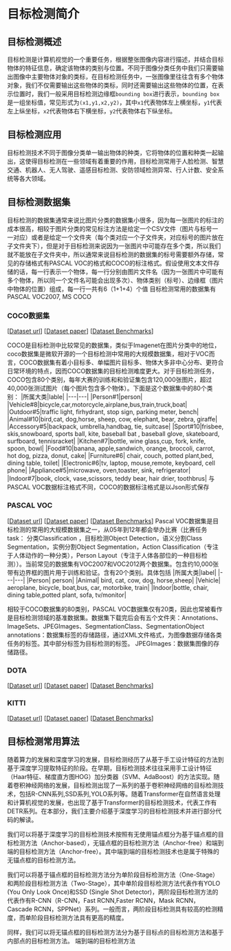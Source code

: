 # 目标检测简介
## 目标检测概述
目标检测是计算机视觉的一个重要任务，根据整张图像内容进行描述，并结合目标物体的特征信息，确定该物体的类别与位置。不同于图像分类任务中我们只需要输出图像中主要物体对象的类标，在目标检测任务中，一张图像里往往含有多个物体对象，我们不仅需要输出这些物体的类标，同时还需要输出这些物体的位置，在表示位置时，我们一般采用目标检测边缘框`bounding box`进行表示，`bounding box`是一组坐标值，常见形式为`(x1,y1,x2,y2)`，其中`x1`代表物体左上横坐标，`y1`代表左上纵坐标，`x2`代表物体右下横坐标，`y2`代表物体右下纵坐标。
## 目标检测应用
目标检测技术不同于图像分类单一输出物体的种类，它将物体的位置和种类一起输出，这使得目标检测在一些领域有着重要的作用，目标检测常用于人脸检测、智慧交通、机器人、无人驾驶、遥感目标检测、安防领域检测异常、行人计数、安全系统等各大领域。
## 目标检测数据集
目标检测的数据集通常来说比图片分类的数据集小很多，因为每一张图片的标注的成本很高，相较于图片分类的常见标注方法是给定一个CSV文件（图片与标号一一对应）或者是给定一个文件夹（每个类对应一个子文件夹，对应标号的图片放在子文件夹下），但是对于目标检测来说因为一张图片中可能存在多个类，所以我们就不能放在子文件夹中，所以通常来说目标检测的数据集的标号需要额外存储，常见的存储格式有PASCAL VOC的格式和COCO的标注格式。假设使用文本文件存储的话，每一行表示一个物体，每一行分别由图片文件名（因为一张图片中可能有多个物体，所以同一个文件名可能会出现多次）、物体类别（标号）、边缘框（图片中物体的位置）组成，每一行一共有6（1+1+4）个值 
目标检测常用的数据集有PASCAL VOC2007, MS COCO
### COCO数据集
[[Dataset url](https://cocodataset.org/#home)]  [[Dataset paper](https://arxiv.org/pdf/1405.0312v3.pdf)] [[Dataset Benchmarks](https://paperswithcode.com/dataset/coco)]

COCO是目标检测中比较常见的数据集，类似于Imagenet在图片分类中的地位，coco数据集是微软开源的一个目标检测中常用的大规模数据集，相对于VOC而言，COCO数据集有着小目标多、单幅图片目标多、物体大多非中心分布、更符合日常环境的特点，因而COCO数据集的目标检测难度更大。对于目标检测任务，COCO包含80个类别，每年大赛的训练和和验证集包含120,000张图片，超过40,000张测试图片（每个图片包含多个物体）。下面是这个数据集中的80个类别：
|所属大类|lable|
|---|---|
|Person#1|person|
|Vehicle#8|bicycle,car,motorcycle,airplane,bus,train,truck,boat|
|Outdoor#5|traffic light, firhydrant, stop sign, parking meter, bench|
|Animal#10|bird,cat, dog,horse, sheep, cow, elephant, bear, zebra, giraffe|
|Accessory#5|backpack, umbrella,handbag, tie, suitcase|
|Sport#10|frisbee, skis,snowboard, sports ball, kite, baseball bat , baseball glove, skateboard, surfboard, tennisracket|
|Kitchen#7|bottle, wine glass,cup, fork, knife, spoon, bowl|
|Food#10|banana, apple,sandwich, orange, broccoli, carrot, hot dog, pizza, donut, cake|
|Furniture#6| chair, couch, potted plant,bed, dining table, toilet|
|Electronic#6|tv, laptop, mouse,remote, keyboard, cell phone|
|Appliance#5|microwave, oven,toaster, sink, refrigerator|
|Indoor#7|book, clock, vase,scissors, teddy bear, hair drier, toothbrus|
与PASCAL VOC数据标注格式不同，COCO的数据标注格式是以Json形式保存

### PASCAL VOC
[[Dataset url](http://host.robots.ox.ac.uk/pascal/VOC/index.html)]  [[Dataset paper](http://host.robots.ox.ac.uk/pascal/VOC/index.html)] [[Dataset Benchmarks](https://paperswithcode.com/dataset/pascal-voc-2007)]
Pascal VOC数据集是目标检测的常用的大规模数据集之一，从05年到12年都会举办比赛（比赛任务task： 分类Classification ，目标检测Object Detection，语义分割Class Segmentation，实例分割Object Segmentation，Action Classification（专注于人体动作的一种分类），Person Layout（专注于人体各部位的一种目标检测））。当前常见的数据集有VOC2007和VOC2012两个数据集。包含约10,000张带有边界框的图片用于训练和验证。含有20个类别。具体包括
|所属大类|label|
|---|---|
|Person| person|
|Animal| bird, cat, cow, dog, horse,sheep|
|Vehicle| aeroplane, bicycle, boat,bus, car, motorbike, train|
|Indoor|bottle, chair, dining table,potted plant, sofa, tv/monitor|

相较于COCO数据集的80类别，PASCAL VOC数据集仅有20类，因此也常被看作是目标检测领域的基准数据集。数据集下载完后会有五个文件夹：Annotations、ImageSets、JPEGImages、SegmentationClass、SegmentationObject
annotations：数据集标签的存储路径，通过XML文件格式，为图像数据存储各类任务的标签。其中部分标签为目标检测的标签。
JPEGImages：数据集图像的存储路径。
### DOTA
[[Dataset url](https://captain-whu.github.io/DOTA/dataset.html)]  [[Dataset paper](https://captain-whu.github.io/DOTA/index.html)] [[Dataset Benchmarks](https://paperswithcode.com/dataset/dota)]
### KITTI
[[Dataset url](http://www.cvlibs.net/datasets/kitti/)]  [[Dataset paper](https://arxiv.org/abs/1704.06857)] [[Dataset Benchmarks](https://paperswithcode.com/dataset/kitti)]
## 目标检测常用算法
随着算力的发展和深度学习的发展，目标检测经历了从基于手工设计特征的方法到基于深度学习提取特征的阶段。在早期，目标检测技术往往采用手工设计特征（Haar特征、梯度直方图HOG）加分类器（SVM、AdaBoost）的方法实现。随着卷积神经网络的发展，目标检测出现了一系列的基于卷积神经网络的目标检测技术，包括R-CNN系列,SSD系列,YOLO系列等。随着Transformer在自然语言处理和计算机视觉的发展，也出现了基于Transformer的目标检测技术，代表工作有DETR系列。在本部分，我们主要介绍基于深度学习的目标检测技术并进行部分代码的解读。

我们可以将基于深度学习的目标检测技术按照有无使用锚点框分为基于锚点框的目标检测方法（Anchor-based），无锚点框的目标检测方法（Anchor-free）和端到端的目标检测方法（Anchor-free）。其中端到端的目标检测技术也是属于特殊的无锚点框的目标检测方法。

我们可以将基于锚点框的目标检测方法分为单阶段目标检测方法（One-Stage）和两阶段目标检测方法（Two-Stage），其中单阶段目标检测方法代表作有YOLO (You Only Look Once)和SSD (Single Shot Detector)，两阶段目标检测方法的代表作有R-CNN（R-CNN，Fast RCNN,Faster RCNN，Mask RCNN，Cascade RCNN，SPPNet）系列。一般而言，两阶段目标检测具有较高的检测精度，而单阶段目标检测方法具有更高的精度。

同样，我们可以将无锚点框的目标检测方法分为基于目标点的目标检测方法和基于内部点的目标检测方法。
端到端的目标检测方法




